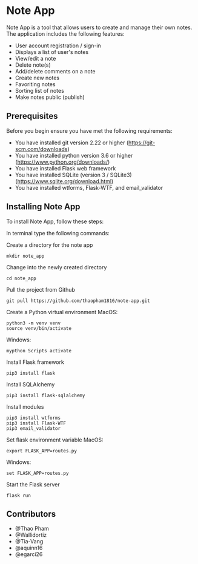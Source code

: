 # Note App

Note App is a tool that allows users to create and manage their own notes. 
The application includes the following features:
* User account registration / sign-in
* Displays a list of user's notes
* View/edit a note
* Delete note(s)
* Add/delete comments on a note
* Create new notes
* Favoriting notes
* Sorting list of notes
* Make notes public (publish)

## Prerequisites

Before you begin ensure you have met the following requirements:
* You have installed git version 2.22 or higher (https://git-scm.com/downloads)
* You have installed python version 3.6 or higher (https://www.python.org/downloads/)
* You have installed Flask web framework
* You have installed SQLite (version 3 / SQLite3) (https://www.sqlite.org/download.html)
* You have installed wtforms, Flask-WTF, and email_validator

## Installing Note App

To install Note App, follow these steps:

In terminal type the following commands:

Create a directory for the note app
```
mkdir note_app
```
Change into the newly created directory
```
cd note_app
```
Pull the project from Github
```
git pull https://github.com/thaopham1816/note-app.git
```
Create a Python virtual environment
MacOS:
```
python3 -m venv venv
source venv/bin/activate
```
Windows:
```
mypthon Scripts activate
```
Install Flask framework
```
pip3 install flask
```
Install SQLAlchemy
```
pip3 install flask-sqlalchemy
```
Install modules
```
pip3 install wtforms
pip3 install Flask-WTF
pip3 email_validator
```
Set flask environment variable 
MacOS:
```
export FLASK_APP=routes.py
```
Windows:
```
set FLASK_APP=routes.py
```
Start the Flask server
```
flask run
```
## Contributors
* @Thao Pham
* @Wallidortiz
* @Tia-Vang
* @aquinn16
* @egarci26
